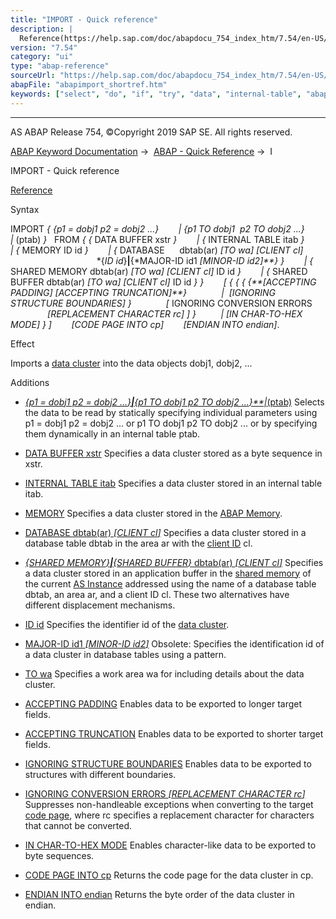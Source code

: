 ```yaml
---
title: "IMPORT - Quick reference"
description: |
  Reference(https://help.sap.com/doc/abapdocu_754_index_htm/7.54/en-US/abapimport_data_cluster.htm) Syntax IMPORT  p1 = dobj1 p2 = dobj2 ...  p1 TO dobj1  p2 TO dobj2 ...  (ptab)  FROM   DATA BUFFER xstr    INTERNAL TABLE itab    MEMORY ID id
version: "7.54"
category: "ui"
type: "abap-reference"
sourceUrl: "https://help.sap.com/doc/abapdocu_754_index_htm/7.54/en-US/abapimport_shortref.htm"
abapFile: "abapimport_shortref.htm"
keywords: ["select", "do", "if", "try", "data", "internal-table", "abapimport", "shortref"]
---
```


* * *

AS ABAP Release 754, ©Copyright 2019 SAP SE. All rights reserved.

[ABAP Keyword Documentation](https://help.sap.com/doc/abapdocu_754_index_htm/7.54/en-US/abenabap.htm) →  [ABAP - Quick Reference](https://help.sap.com/doc/abapdocu_754_index_htm/7.54/en-US/abenabap_shortref.htm) →  I

IMPORT - Quick reference

[Reference](https://help.sap.com/doc/abapdocu_754_index_htm/7.54/en-US/abapimport_data_cluster.htm)

Syntax

IMPORT *{* *{*p1 = dobj1 p2 = dobj2 ...*}*
       *|* *{*p1 TO dobj1  p2 TO dobj2 ...*}*
       *|* (ptab) *}*
  FROM *{* *{* DATA BUFFER xstr *}*
       *|* *{* INTERNAL TABLE itab *}*
       *|* *{* MEMORY ID id *}*
       *|* *{* DATABASE      dbtab(ar) *\[*TO wa*\]* *\[*CLIENT cl*\]*
                                   *{*ID id*}**|**{*MAJOR-ID id1 *\[*MINOR-ID id2*\]**}* *}*
       *|* *{* SHARED MEMORY dbtab(ar) *\[*TO wa*\]* *\[*CLIENT cl*\]* ID id *}*
       *|* *{* SHARED BUFFER dbtab(ar) *\[*TO wa*\]* *\[*CLIENT cl*\]* ID id *}* *}*
       *\[* *{* *{* *{* *{**\[*ACCEPTING PADDING*\]* *\[*ACCEPTING TRUNCATION*\]**}*
             *|*  *\[*IGNORING STRUCTURE BOUNDARIES*\]* *}*
             *\[* IGNORING CONVERSION ERRORS
               *\[*REPLACEMENT CHARACTER rc*\]* *\]* *}*
         *|* *\[*IN CHAR-TO-HEX MODE*\]* *}* *\]*
       *\[*CODE PAGE INTO cp*\]*
       *\[*ENDIAN INTO endian*\]*.

Effect

Imports a [data cluster](https://help.sap.com/doc/abapdocu_754_index_htm/7.54/en-US/abendata_cluster_glosry.htm "Glossary Entry") into the data objects dobj1, dobj2, ...

Additions

-   [*{*p1 = dobj1 p2 = dobj2 ...*}**|**{*p1 TO dobj1 p2 TO dobj2 ...*}**|*(ptab)](https://help.sap.com/doc/abapdocu_754_index_htm/7.54/en-US/abapimport_parameterlist.htm)
    Selects the data to be read by statically specifying individual parameters using p1 = dobj1 p2 = dobj2 ... or p1 TO dobj1 p2 TO dobj2 ... or by specifying them dynamically in an internal table ptab.
    
-   [DATA BUFFER xstr](https://help.sap.com/doc/abapdocu_754_index_htm/7.54/en-US/abapimport_medium.htm)
    Specifies a data cluster stored as a byte sequence in xstr.
    
-   [INTERNAL TABLE itab](https://help.sap.com/doc/abapdocu_754_index_htm/7.54/en-US/abapimport_medium.htm)
    Specifies a data cluster stored in an internal table itab.
    
-   [MEMORY](https://help.sap.com/doc/abapdocu_754_index_htm/7.54/en-US/abapimport_medium.htm)
    Specifies a data cluster stored in the [ABAP Memory](https://help.sap.com/doc/abapdocu_754_index_htm/7.54/en-US/abenabap_memory_glosry.htm "Glossary Entry").
    
-   [DATABASE dbtab(ar) *\[*CLIENT cl*\]*](https://help.sap.com/doc/abapdocu_754_index_htm/7.54/en-US/abapimport_medium.htm)
    Specifies a data cluster stored in a database table dbtab in the area ar with the [client ID](https://help.sap.com/doc/abapdocu_754_index_htm/7.54/en-US/abenclient_identifier_glosry.htm "Glossary Entry") cl.
    
-   [*{*SHARED MEMORY*}**|**{*SHARED BUFFER*}* dbtab(ar) *\[*CLIENT cl*\]*](https://help.sap.com/doc/abapdocu_754_index_htm/7.54/en-US/abapimport_medium.htm)
    Specifies a data cluster stored in an application buffer in the [shared memory](https://help.sap.com/doc/abapdocu_754_index_htm/7.54/en-US/abenshared_memory_glosry.htm "Glossary Entry") of the current [AS Instance](https://help.sap.com/doc/abapdocu_754_index_htm/7.54/en-US/abenapplication_server_glosry.htm "Glossary Entry") addressed using the name of a database table dbtab, an area ar, and a client ID cl. These two alternatives have different displacement mechanisms.
    
-   [ID id](https://help.sap.com/doc/abapdocu_754_index_htm/7.54/en-US/abapimport_medium.htm)
    Specifies the identifier id of the [data cluster](https://help.sap.com/doc/abapdocu_754_index_htm/7.54/en-US/abendata_cluster_glosry.htm "Glossary Entry").
    
-   [MAJOR-ID id1 *\[*MINOR-ID id2*\]*](https://help.sap.com/doc/abapdocu_754_index_htm/7.54/en-US/abapimport_obsolete_id.htm)
    Obsolete: Specifies the identification id of a data cluster in database tables using a pattern.
    
-   [TO wa](https://help.sap.com/doc/abapdocu_754_index_htm/7.54/en-US/abapimport_medium.htm)
    Specifies a work area wa for including details about the data cluster.
    
-   [ACCEPTING PADDING](https://help.sap.com/doc/abapdocu_754_index_htm/7.54/en-US/abapimport_conversion.htm)
    Enables data to be exported to longer target fields.
    
-   [ACCEPTING TRUNCATION](https://help.sap.com/doc/abapdocu_754_index_htm/7.54/en-US/abapimport_conversion.htm)
    Enables data to be exported to shorter target fields.
    
-   [IGNORING STRUCTURE BOUNDARIES](https://help.sap.com/doc/abapdocu_754_index_htm/7.54/en-US/abapimport_conversion.htm)
    Enables data to be exported to structures with different boundaries.
    
-   [IGNORING CONVERSION ERRORS *\[*REPLACEMENT CHARACTER rc*\]*](https://help.sap.com/doc/abapdocu_754_index_htm/7.54/en-US/abapimport_conversion.htm)
    Suppresses non-handleable exceptions when converting to the target [code page](https://help.sap.com/doc/abapdocu_754_index_htm/7.54/en-US/abencodepage_glosry.htm "Glossary Entry"), where rc specifies a replacement character for characters that cannot be converted.
    
-   [IN CHAR-TO-HEX MODE](https://help.sap.com/doc/abapdocu_754_index_htm/7.54/en-US/abapimport_conversion.htm)
    Enables character-like data to be exported to byte sequences.
    
-   [CODE PAGE INTO cp](https://help.sap.com/doc/abapdocu_754_index_htm/7.54/en-US/abapimport_conversion.htm)
    Returns the code page for the data cluster in cp.
    
-   [ENDIAN INTO endian](https://help.sap.com/doc/abapdocu_754_index_htm/7.54/en-US/abapimport_conversion.htm)
    Returns the byte order of the data cluster in endian.